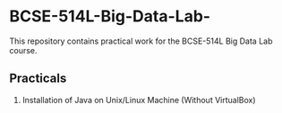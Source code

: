 # BCSE-514L-Big-Data-Lab-

This repository contains practical work for the BCSE-514L Big Data Lab course.

## Practicals
1. Installation of Java on Unix/Linux Machine (Without VirtualBox)
